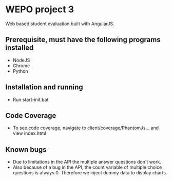 # WEPO project 3
Web based student evaluation built with AngularJS.

## Prerequisite, must have the following programs installed
* NodeJS
* Chrome
* Python

## Installation and running
* Run start-init.bat

## Code Coverage
* To see code coverage, navigate to client/coverage/PhantomJs... and view index.html

## Known bugs
* Due to limitations in the API the multiple answer questions don't work. 
* Also because of a bug in the API, the count variable of multiple choice questions is always 0. Therefore we inject dummy data to display charts.